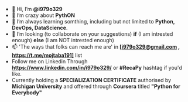 - 👋 Hi, I’m <b>@i979o329</b>
- 👀 I’m crazy about <b>PythON</b>
- 🌱 I’m always learning somthing, including but not limited to <b>Python, DevOps, DataScience</b>.  
- 💞️ I’m looking (to collaborate on your suggestions) <b>if</b> (I am intrested enough) <b>else</b> (I am NOT intrested enough)
- 📫 'The ways that folks can reach me are' in <b>[i979o329@gmail.com , https://t.me/mojtaba191]</b> list
- Follow me on Linkedin Through <b>https://www.linkedin.com/in/i979o329/</b> or <b>#RecaPy</b> hashtag if you'd like. 
- Currently holding a <b>SPECIALIZATION CERTIFICATE</b> authorised by <b>Michigan University</b> and offered through <b>Coursera</b> titled <b>"Python for Everybody"</b>
<!---
i979o329/i979o329 is a ✨ special ✨ repository because its `README.md` (this file) appears on your GitHub profile.
You can click the Preview link to take a look at your changes.
--->
